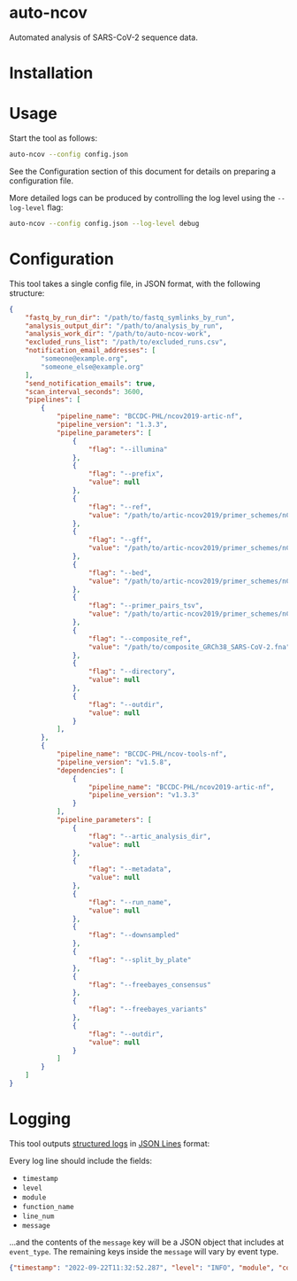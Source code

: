# auto-ncov
Automated analysis of SARS-CoV-2 sequence data.

# Installation

# Usage
Start the tool as follows:

```bash
auto-ncov --config config.json
```

See the Configuration section of this document for details on preparing a configuration file.

More detailed logs can be produced by controlling the log level using the `--log-level` flag:

```bash
auto-ncov --config config.json --log-level debug
```

# Configuration
This tool takes a single config file, in JSON format, with the following structure:

```json
{
    "fastq_by_run_dir": "/path/to/fastq_symlinks_by_run",
    "analysis_output_dir": "/path/to/analysis_by_run",
    "analysis_work_dir": "/path/to/auto-ncov-work",
	"excluded_runs_list": "/path/to/excluded_runs.csv",
    "notification_email_addresses": [
        "someone@example.org",
        "someone_else@example.org"
    ],
    "send_notification_emails": true,
    "scan_interval_seconds": 3600,
    "pipelines": [
        {
            "pipeline_name": "BCCDC-PHL/ncov2019-artic-nf",
            "pipeline_version": "1.3.3",
            "pipeline_parameters": [
                {
                    "flag": "--illumina"
                },
                {
                    "flag": "--prefix",
                    "value": null
                },
                {
                    "flag": "--ref",
                    "value": "/path/to/artic-ncov2019/primer_schemes/nCoV-2019/V1200/nCoV-2019.reference.fasta"
                },
                {
                    "flag": "--gff",
                    "value": "/path/to/artic-ncov2019/primer_schemes/nCoV-2019/V1200/MN908947.3.gff"
                },
                {
                    "flag": "--bed",
                    "value": "/path/to/artic-ncov2019/primer_schemes/nCoV-2019/V1200/nCoV-2019.primer.bed"
                },
                {
                    "flag": "--primer_pairs_tsv",
                    "value": "/path/to/artic-ncov2019/primer_schemes/nCoV-2019/V1200/primer_pairs.tsv"
                },
                {
                    "flag": "--composite_ref",
                    "value": "/path/to/composite_GRCh38_SARS-CoV-2.fna"
                },
                {
                    "flag": "--directory",
                    "value": null
                },
                {
                    "flag": "--outdir",
                    "value": null
                }
            ],
        },
        {
            "pipeline_name": "BCCDC-PHL/ncov-tools-nf",
            "pipeline_version": "v1.5.8",
            "dependencies": [
                {
                    "pipeline_name": "BCCDC-PHL/ncov2019-artic-nf",
                    "pipeline_version": "v1.3.3"
                }
            ],
            "pipeline_parameters": [
                {
                    "flag": "--artic_analysis_dir",
                    "value": null
                },
                {
                    "flag": "--metadata",
                    "value": null
                },
                {
                    "flag": "--run_name",
                    "value": null
                },
                {
                    "flag": "--downsampled"
                },
                {
                    "flag": "--split_by_plate"
                },
                {
                    "flag": "--freebayes_consensus"
                },
                {
                    "flag": "--freebayes_variants"
                },
                {
                    "flag": "--outdir",
                    "value": null
                }
            ]
        }
    ]
}
```

# Logging
This tool outputs [structured logs](https://www.honeycomb.io/blog/structured-logging-and-your-team/) in [JSON Lines](https://jsonlines.org/) format:

Every log line should include the fields:

- `timestamp`
- `level`
- `module`
- `function_name`
- `line_num`
- `message`

...and the contents of the `message` key will be a JSON object that includes at `event_type`. The remaining keys inside the `message` will vary by event type.

```json
{"timestamp": "2022-09-22T11:32:52.287", "level": "INFO", "module", "core", "function_name": "scan", "line_num", 56, "message": {"event_type": "scan_start"}}
```
